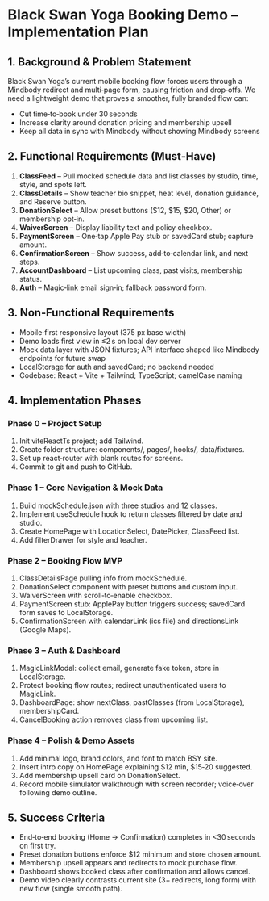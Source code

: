 # Black Swan Yoga Booking Demo – Implementation Plan

## 1. Background & Problem Statement

Black Swan Yoga’s current mobile booking flow forces users through a Mindbody redirect and multi‑page form, causing friction and drop‑offs. We need a lightweight demo that proves a smoother, fully branded flow can:

* Cut time‑to‑book under 30 seconds
* Increase clarity around donation pricing and membership upsell
* Keep all data in sync with Mindbody without showing Mindbody screens

## 2. Functional Requirements (Must‑Have)

1. **ClassFeed** – Pull mocked schedule data and list classes by studio, time, style, and spots left.
2. **ClassDetails** – Show teacher bio snippet, heat level, donation guidance, and Reserve button.
3. **DonationSelect** – Allow preset buttons (\$12, \$15, \$20, Other) or membership opt‑in.
4. **WaiverScreen** – Display liability text and policy checkbox.
5. **PaymentScreen** – One‑tap Apple Pay stub or savedCard stub; capture amount.
6. **ConfirmationScreen** – Show success, add‑to‑calendar link, and next steps.
7. **AccountDashboard** – List upcoming class, past visits, membership status.
8. **Auth** – Magic‑link email sign‑in; fallback password form.

## 3. Non‑Functional Requirements

* Mobile‑first responsive layout (375 px base width)
* Demo loads first view in ≤2 s on local dev server
* Mock data layer with JSON fixtures; API interface shaped like Mindbody endpoints for future swap
* LocalStorage for auth and savedCard; no backend needed
* Codebase: React + Vite + Tailwind; TypeScript; camelCase naming

## 4. Implementation Phases

### Phase 0 – Project Setup

1. Init viteReactTs project; add Tailwind.
2. Create folder structure: components/, pages/, hooks/, data/fixtures.
3. Set up react‑router with blank routes for screens.
4. Commit to git and push to GitHub.

### Phase 1 – Core Navigation & Mock Data

1. Build mockSchedule.json with three studios and 12 classes.
2. Implement useSchedule hook to return classes filtered by date and studio.
3. Create HomePage with LocationSelect, DatePicker, ClassFeed list.
4. Add filterDrawer for style and teacher.

### Phase 2 – Booking Flow MVP

1. ClassDetailsPage pulling info from mockSchedule.
2. DonationSelect component with preset buttons and custom input.
3. WaiverScreen with scroll‑to‑enable checkbox.
4. PaymentScreen stub: ApplePay button triggers success; savedCard form saves to LocalStorage.
5. ConfirmationScreen with calendarLink (ics file) and directionsLink (Google Maps).

### Phase 3 – Auth & Dashboard

1. MagicLinkModal: collect email, generate fake token, store in LocalStorage.
2. Protect booking flow routes; redirect unauthenticated users to MagicLink.
3. DashboardPage: show nextClass, pastClasses (from LocalStorage), membershipCard.
4. CancelBooking action removes class from upcoming list.

### Phase 4 – Polish & Demo Assets

1. Add minimal logo, brand colors, and font to match BSY site.
2. Insert intro copy on HomePage explaining \$12 min, \$15‑20 suggested.
3. Add membership upsell card on DonationSelect.
4. Record mobile simulator walkthrough with screen recorder; voice‑over following demo outline.

## 5. Success Criteria

* End‑to‑end booking (Home → Confirmation) completes in <30 seconds on first try.
* Preset donation buttons enforce \$12 minimum and store chosen amount.
* Membership upsell appears and redirects to mock purchase flow.
* Dashboard shows booked class after confirmation and allows cancel.
* Demo video clearly contrasts current site (3+ redirects, long form) with new flow (single smooth path).

